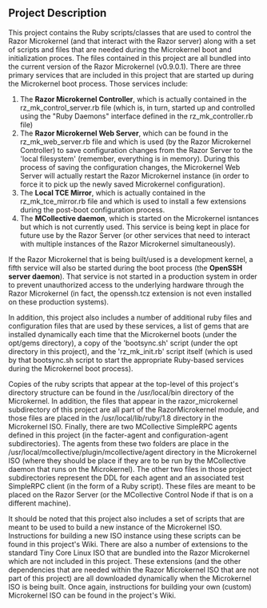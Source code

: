 ## Project Description

This project contains the Ruby scripts/classes that are used to control the Razor Microkernel (and that interact with the Razor server) along with a set of scripts and files that are needed during the Microkernel boot and initialization proces. The files contained in this project are all bundled into the current version of the Razor Microkernel (v0.9.0.1). There are three primary services that are included in this project that are started up during the Microkernel boot process. Those services include:

1. The **Razor Microkernel Controller**, which is actually contained in the rz_mk_control_server.rb file (which is, in turn, started up and controlled using the "Ruby Daemons" interface defined in the rz_mk_controller.rb file)
1. The **Razor Microkernel Web Server**, which can be found in the rz_mk_web_server.rb file and which is used (by the Razor Microkernel Controller) to save configuration changes from the Razor Server to the 'local filesystem' (remember, everything is in memory). During this process of saving the configuration changes, the Microkernel Web Server will actually restart the Razor Microkernel instance (in order to force it to pick up the newly saved Microkernel configuration).
1. The **Local TCE Mirror**, which is actually contained in the rz_mk_tce_mirror.rb file and which is used to install a few extensions during the post-boot configuration process.
1. The **MCollective daemon**, which is started on the Microkernel isntances but which is not currently used. This service is being kept in place for future use by the Razor Server (or other services that need to interact with multiple instances of the Razor Microkernel simultaneously).

If the Razor Microkernel that is being built/used is a development kernel, a fifth service will also be started during the boot process (the **OpenSSH server daemon**). That service is not started in a production system in order to prevent unauthorized access to the underlying hardware through the Razor Microkernel (in fact, the openssh.tcz extension is not even installed on these production systems).

In addition, this project also includes a number of additional ruby files and configuration files that are used by these services, a list of gems that are installed dynamically each time that the Microkernel boots (under the opt/gems directory), a copy of the 'bootsync.sh' script (under the opt directory in this project), and the 'rz_mk_init.rb' script itself (which is used by that bootsync.sh script to start the appropriate Ruby-based services during the Microkernel boot process).

Copies of the ruby scripts that appear at the top-level of this project's directory structure can be found in the /usr/local/bin directory of the Microkernel. In addition, the files that appear in the razor_microkernel subdirectory of this project are all part of the RazorMicrokernel module, and those files are placed in the /usr/local/lib/ruby/1.8 directory in the Microkernel ISO. Finally, there are two MCollective SimpleRPC agents defined in this project (in the facter-agent and configuration-agent subdirectories). The agents from these two folders are place in the /usr/local/mcollective/plugin/mcollective/agent directory in the Microkernel ISO (where they should be place if they are to be run by the MCollective daemon that runs on the Microkernel). The other two files in those project subdirectories represent the DDL for each agent and an associated test SimpleRPC client (in the form of a Ruby script). These files are meant to be placed on the Razor Server (or the MCollective Control Node if that is on a different machine).

It should be noted that this project also includes a set of scripts that are meant to be used to build a new instance of the Microkernel ISO. Instructions for building a new ISO instance using these scripts can be found in this project's Wiki. There are also a number of extensions to the standard Tiny Core Linux ISO that are bundled into the Razor Microkernel which are not included in this project. These extensions (and the other dependencies that are needed within the Razor Microkernel ISO that are not part of this project) are all downloaded dynamically when the Microkernel ISO is being built. Once again, instructions for building your own (custom) Microkernel ISO can be found in the project's Wiki.
